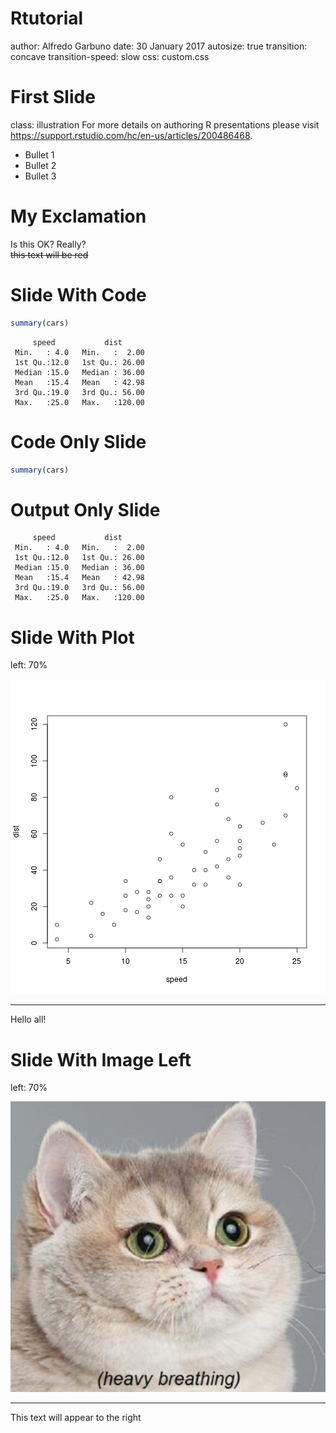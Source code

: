 Rtutorial
========================================================
author: Alfredo Garbuno
date: 30 January 2017
autosize: true
transition: concave
transition-speed: slow
css: custom.css

First Slide
========================================================
class: illustration
For more details on authoring R presentations please visit <https://support.rstudio.com/hc/en-us/articles/200486468>.

- Bullet 1
- Bullet 2
- Bullet 3

My Exclamation
========================================
Is this OK? Really?  
~~this text will be red~~

Slide With Code
========================================================


```r
summary(cars)
```

```
     speed           dist       
 Min.   : 4.0   Min.   :  2.00  
 1st Qu.:12.0   1st Qu.: 26.00  
 Median :15.0   Median : 36.00  
 Mean   :15.4   Mean   : 42.98  
 3rd Qu.:19.0   3rd Qu.: 56.00  
 Max.   :25.0   Max.   :120.00  
```

Code Only Slide
====================================

```r
summary(cars)
```

Output Only Slide
====================================

```
     speed           dist       
 Min.   : 4.0   Min.   :  2.00  
 1st Qu.:12.0   1st Qu.: 26.00  
 Median :15.0   Median : 36.00  
 Mean   :15.4   Mean   : 42.98  
 3rd Qu.:19.0   3rd Qu.: 56.00  
 Max.   :25.0   Max.   :120.00  
```

Slide With Plot
========================================================
left: 70%

![plot of chunk unnamed-chunk-4](rtutorial-presv2-figure/unnamed-chunk-4-1.png)
*** 
Hello all!


Slide With Image Left
====================================
left: 70%

![alt text](img/448.jpg)
***
This text will appear to the right

